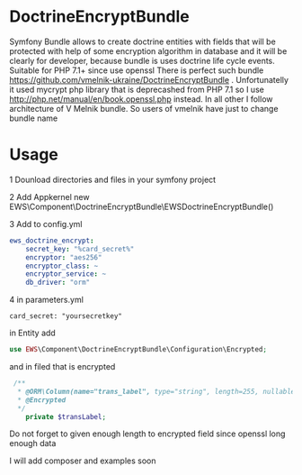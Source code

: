 # DoctrineEncryptBundle
Symfony Bundle allows to create doctrine entities with fields that will be protected with help of some encryption algorithm in database and it will be clearly for developer, because bundle is uses doctrine life cycle events. Suitable for PHP 7.1+ since use openssl
There is perfect such bundle https://github.com/vmelnik-ukraine/DoctrineEncryptBundle . Unfortunatelly it used mycrypt php library that is deprecashed from PHP 7.1 so I use http://php.net/manual/en/book.openssl.php instead. In all other I follow architecture of V Melnik bundle. So users of vmelnik have just to change bundle name
# Usage
1 Dounload directories and files in your symfony project

2 Add Appkernel 
new EWS\Component\DoctrineEncryptBundle\EWSDoctrineEncryptBundle()

3 Add to config.yml 

```yaml
ews_doctrine_encrypt:
    secret_key: "%card_secret%"
    encryptor: "aes256"
    encryptor_class: ~
    encryptor_service: ~
    db_driver: "orm"
```
4 in parameters.yml

```card_secret: "yoursecretkey"```

in Entity
add 

```php
use EWS\Component\DoctrineEncryptBundle\Configuration\Encrypted;
```

and in filed that is encrypted 

```php
 /** 
  * @ORM\Column(name="trans_label", type="string", length=255, nullable=true)
  * @Encrypted
  */
    private $transLabel;
```    
Do not forget to given enough length to encrypted field since openssl long enough data 

I will add composer and examples soon
